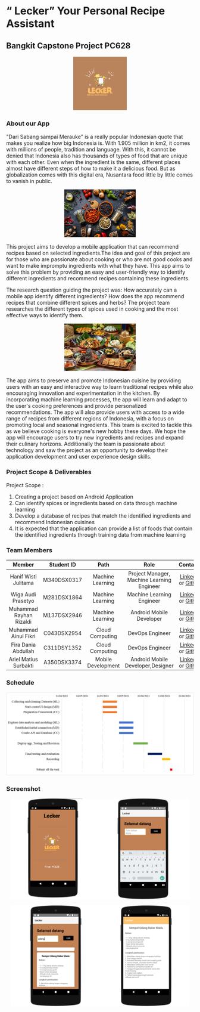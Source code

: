 # “ Lecker” Your Personal Recipe Assistant
## Bangkit Capstone Project PC628
<p align="center">
<img style="width:15vw" src="https://github.com/I0719031/Bangkit-Capstone-PC628/blob/main/images/contoh Logo lecker 1.0.png">
</p>

### About our App
"Dari Sabang sampai Merauke" is a really popular Indonesian quote that makes you realize how big Indonesia is. With 1.905 million in km2, it comes with millions of people, tradition and language. With this, it cannot be denied that Indonesia also has thousands of types of food that are unique with each other. Even when the ingredient is the same, different places almost have different steps of how to make it a delicious food. But as globalization comes with this digital era, Nusantara food little by little comes to vanish in public.
<p align="center">
<img style="width:20vw" src="https://github.com/I0719031/Bangkit-Capstone-PC628/blob/main/images/spice-up-the-world--mempromosikan-kekayaan-rempah-dan-kuliner-indonesia--ke-mata-dunia-mab.jpg">
</p>

This project aims to develop a mobile application that can recommend recipes based on selected ingredients.The idea and goal of this project are for those who are passionate about cooking or who are not good cooks and want to make impromptu ingredients with what they have. This app aims to solve this problem by providing an easy and user-friendly way to identify different ingredients and recommend recipes containing these ingredients. 

The research question guiding the project was: How accurately can a mobile app identify different ingredients? How does the app recommend recipes that combine different spices and herbs? The project team researches the different types of spices used in cooking and the most effective ways to identify them. 
<p align="center">
<img style="width:20vw" src="https://github.com/I0719031/Bangkit-Capstone-PC628/blob/main/images/makanan_indonesia_flickr_jf4yot.jpg">
</p>
The app aims to preserve and promote Indonesian cuisine by providing users with an easy and interactive way to learn traditional recipes while also encouraging innovation and experimentation in the kitchen. By incorporating machine learning processes, the app will learn and adapt to the user's cooking preferences and provide personalized recommendations. The app will also provide users with access to a wide range of recipes from different regions of Indonesia, with a focus on promoting local and seasonal ingredients.
This team is excited to tackle this as we believe cooking is everyone's new hobby these days. We hope the app will encourage users to try new ingredients and recipes and expand their culinary horizons. Additionally the team is passionate about technology and saw the project as an opportunity to develop their application development and user experience design skills.

### Project Scope & Deliverables
Project Scope :
1. Creating a project based on Android Application
2. Can identify spices or ingredients based on data through machine learning
3. Develop a database of recipes that match the identified ingredients and recommend Indonesian cuisines
4. It is expected that the application can provide a list of foods that contain the identified ingredients through training data from machine learning

### Team Members
|            Member           | Student ID |        Path        |                    Role                    |                                                       Contacts                                                           |
| :-------------------------: | :--------: | :----------------: | :----------------------------------------: | :-----------------------------------------------------------------------------------------------------------------:      |
|        Hanif Wisti Julitama | M340DSX0317|  Machine Learning  | Project Manager, Machine Learning Engineer |           [LinkedIn](https://www.linkedin.com/in/hanif-wisti-julitama/) or [Github](https://github.com/I0719031)         |
|      Wiga Audi Prasetyo     | M281DSX1864|  Machine Learning  |          Machine Learning Engineer         |   [LinkedIn](https://www.linkedin.com/in/wigaaudi/) or [Github](https://github.com/wigaaudi)                             |
|     Muhammad Rayhan Rizaldi | M137DSX2946| Machine Learning   |          Android Mobile Developer          |             [LinkedIn](https://www.linkedin.com/in/rayhan-rizaldi/) or [Github](https://github.com/RayhanRizaldi)        |
|      Muhammad Ainul Fikri   | C043DSX2954|  Cloud Computing   |          DevOps Engineer                   |    [LinkedIn](https://www.linkedin.com/in/muhammad-ainul-fikri-990388262/) or [Github](https://github.com/AliceMochi)    |
|     Fira Dania Abdullah     | C311DSY1352|  Cloud Computing   |          DevOps Engineer                   |            [LinkedIn](https://www.linkedin.com/in/fira-dania-abdullah-898174265/) or [Github](https://github.com/frdnia) |
| Ariel Matius Surbakti       | A350DSX3374| Mobile Development |  Android Mobile Developer,Designer         | [LinkedIn](https://www.linkedin.com/in/arielmatius/) or [Github](https://github.com/MattRiel)                            |

### Schedule
<p align="center">
<img style="width:60vw" src="https://github.com/I0719031/Bangkit-Capstone-PC628/blob/main/images/jadwal.png">
</p>

### Screenshot
<p align="center">
<img style="width:50vw" src="https://github.com/I0719031/Bangkit-Capstone-PC628/blob/main/images/tampilangabungan_1.png">
</p>
<p align="center">
<img style="width:50vw" src="https://github.com/I0719031/Bangkit-Capstone-PC628/blob/main/images/gabung2.png">
</p>
